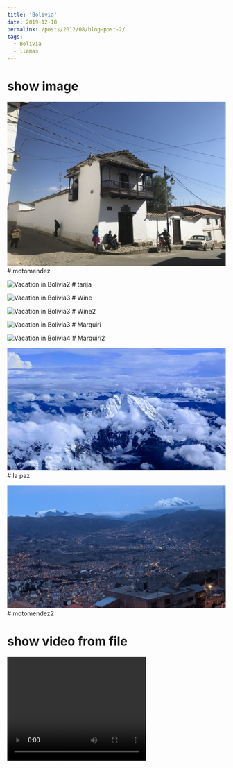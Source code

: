 ```yaml
---
title: 'Bolivia'
date: 2019-12-18
permalink: /posts/2012/08/blog-post-2/
tags:
  - Bolivia
  - llamas
---
```



# show image
![Vacation in Bolivia1](/images/IMG_1770.JPG) # motomendez

![Vacation in Bolivia2](/images/DSC03675.JPG) # tarija

![Vacation in Bolivia3](/images/DSC03754.JPG) # Wine

![Vacation in Bolivia3](/images/DSC03822.JPG) # Wine2

![Vacation in Bolivia3](/images/DSC03882.JPG) # Marquiri

![Vacation in Bolivia4](/images/DSC03957.JPG) # Marquiri2

![Vacation in Bolivia5](/images/EFFECTS.jpg) # la paz

![Vacation in Bolivia6](/images/IMG_20191214_191252.jpg) # motomendez2

# show video from file

<video width="320" height="240" controls>
  <source src="/images/VID_20191214_145510.mp4" type="video/mp4">